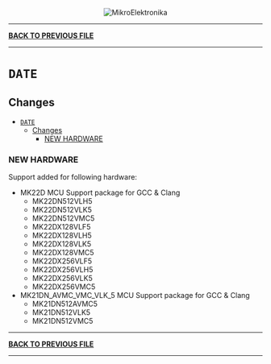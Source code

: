 <p align="center">
  <img src="http://www.mikroe.com/img/designs/beta/logo_small.png?raw=true" alt="MikroElektronika"/>
</p>

---

**[BACK TO PREVIOUS FILE](../changelog.md)**

---

# `DATE`

## Changes

- [`DATE`](#date)
  - [Changes](#changes)
    - [NEW HARDWARE](#new-hardware)

### NEW HARDWARE

Support added for following hardware:

+ MK22D MCU Support package for GCC & Clang
  + MK22DN512VLH5
  + MK22DN512VLK5
  + MK22DN512VMC5
  + MK22DX128VLF5
  + MK22DX128VLH5
  + MK22DX128VLK5
  + MK22DX128VMC5
  + MK22DX256VLF5
  + MK22DX256VLH5
  + MK22DX256VLK5
  + MK22DX256VMC5
+ MK21DN_AVMC_VMC_VLK_5 MCU Support package for GCC & Clang
  + MK21DN512AVMC5
  + MK21DN512VLK5
  + MK21DN512VMC5

---

**[BACK TO PREVIOUS FILE](../changelog.md)**

---
